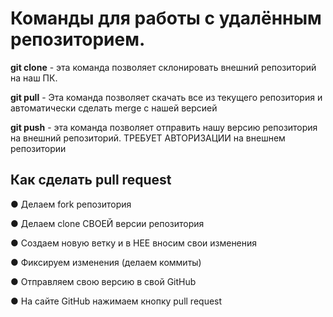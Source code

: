 # Команды для работы с удалённым репозиторием.

**git clone** - эта команда позволяет склонировать внешний репозиторий на наш ПК.

**git pull** - Эта команда позволяет скачать все из текущего репозитория и автоматически сделать merge с нашей версией

**git push** - эта команда позволяет отправить нашу версию репозитория на внешний
репозиторий. ТРЕБУЕТ АВТОРИЗАЦИИ на внешнем репозитории

##  Как сделать pull request

● Делаем fork репозитория

● Делаем clone СВОЕЙ версии репозитория

● Создаем новую ветку и в НЕЕ вносим свои изменения

● Фиксируем изменения (делаем коммиты)

● Отправляем свою версию в свой GitHub

● На сайте GitHub нажимаем кнопку pull request 

